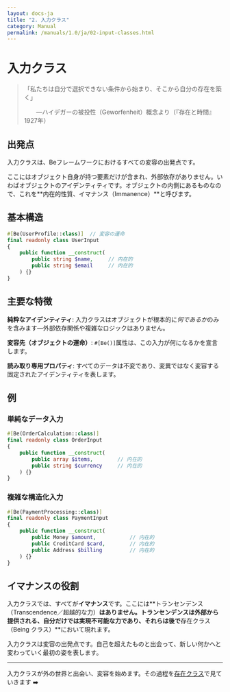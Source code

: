 ```yaml
---
layout: docs-ja
title: "2. 入力クラス"
category: Manual
permalink: /manuals/1.0/ja/02-input-classes.html
---
```


# 入力クラス

> 「私たちは自分で選択できない条件から始まり、そこから自分の存在を築く」
> 
> 　　—ハイデガーの被投性（Geworfenheit）概念より（『存在と時間』1927年）

## 出発点

入力クラスは、Beフレームワークにおけるすべての変容の出発点です。

ここにはオブジェクト自身が持つ要素だけが含まれ、外部依存がありません。いわばオブジェクトのアイデンティティです。オブジェクトの内側にあるものなので、これを**内在的性質、イマナンス（Immanence）**と呼びます。

## 基本構造

```php
#[Be(UserProfile::class)]  // 変容の運命
final readonly class UserInput
{
    public function __construct(
        public string $name,     // 内在的
        public string $email     // 内在的
    ) {}
}
```

## 主要な特徴

**純粋なアイデンティティ**: 入力クラスはオブジェクトが根本的に*何であるか*のみを含みます—外部依存関係や複雑なロジックはありません。

**変容先（オブジェクトの運命）**: `#[Be()]`属性は、この入力が何になるかを宣言します。

**読み取り専用プロパティ**: すべてのデータは不変であり、変異ではなく変容する固定されたアイデンティティを表します。

## 例

### 単純なデータ入力
```php
#[Be(OrderCalculation::class)]
final readonly class OrderInput
{
    public function __construct(
        public array $items,        // 内在的
        public string $currency     // 内在的
    ) {}
}
```

### 複雑な構造化入力
```php
#[Be(PaymentProcessing::class)]
final readonly class PaymentInput
{
    public function __construct(
        public Money $amount,           // 内在的
        public CreditCard $card,        // 内在的
        public Address $billing         // 内在的
    ) {}
}
```

## イマナンスの役割

入力クラスでは、すべてが**イマナンス**です。ここには**トランセンデンス（Transcendence／超越的な力）**はありません。トランセンデンスは外部から提供される、自分だけでは実現不可能な力であり、それらは後で**存在クラス（Being クラス）**において現れます。

入力クラスは変容の出発点です。自己を超えたものと出会って、新しい何かへと変わっていく最初の姿を表します。

---

入力クラスが外の世界と出会い、変容を始めます。その過程を[存在クラス](./03-being-classes.html)で見ていきます ➡️
